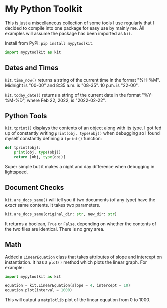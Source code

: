 # My Python Toolkit

This is just a miscellaneous collection of some tools I use regularly that I decided to compile into one package for easy use by mainly me. All examples will assume the package has been imported as `kit`. 

Install from PyPi: `pip install mypytoolkit`. 

```python
import mypytoolkit as kit
```

## Dates and Times

`kit.time_now()` returns a string of the current time in the format "%H-%M". Midnight is "00-00" and 8:35 a.m. is "08-35". 10 p.m. is "22-00". 

`kit.today_date()` returns a string of the current date in the format "%Y-%M-%D", where Feb 22, 2022, is "2022-02-22". 

## Python Tools

`kit.tprint()` displays the contents of an object along with its type. I got fed up of constantly writing `print(obj, type(obj))` when debugging so I found myself constantly defining a `tprint()` function:

```python
def tprint(obj):
    print(obj, type(obj))
    return [obj, type(obj)]
```

Super simple but it makes a night and day difference when debugging in lightspeed.

## Document Checks

`kit.are_docs_same()` will tell you if two documents (of any type) have the _exact_ same contents. It takes two parameters. 

```python
kit.are_docs_same(original_dir: str, new_dir: str)
```

It returns a boolean, `True` or `False`, depending on whether the contents of the two files are identical. There is no grey area.

## Math

Added a `LinearEquation` class that takes attributes of slope and intercept on instantiation. It has a `plot()` method which plots the linear graph. For example:

```python
import mypytoolkit as kit

equation = kit.LinearEquation(slope = 4, intercept = 10)
equation.plot(interval = 1000)
```

This will output a `matplotlib` plot of the linear equation from 0 to 1000.
